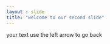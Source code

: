 ```yaml
---
layout : slide
title: "welcome to our second slide"
---
```

your text
use the left arrow to go back
